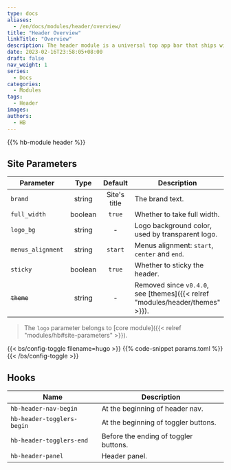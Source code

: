 ```yaml
---
type: docs
aliases:
  - /en/docs/modules/header/overview/
title: "Header Overview"
linkTitle: "Overview"
description: The header module is a universal top app bar that ships with some useful sub modules, such as search form, social links, light/dark mode toggle and language picker.
date: 2023-02-16T23:58:05+08:00
draft: false
nav_weight: 1
series:
  - Docs
categories:
  - Modules
tags:
  - Header
images:
authors:
  - HB
---
```


{{% hb-module header %}}

## Site Parameters

| Parameter         |  Type   |   Default    | Description                                                                   |
| ----------------- | :-----: | :----------: | ----------------------------------------------------------------------------- |
| `brand`           | string  | Site's title | The brand text.                                                               |
| `full_width`      | boolean |    `true`    | Whether to take full width.                                                   |
| `logo_bg`         | string  |      -       | Logo background color, used by transparent logo.                              |
| `menus_alignment` | string  |   `start`    | Menus alignment: `start`, `center` and `end`.                                 |
| `sticky`          | boolean |    `true`    | Whether to sticky the header.                                                 |
| ~~`theme`~~       | string  |      -       | Removed since `v0.4.0`, see [themes]({{< relref "modules/header/themes" >}}). |

> The `logo` parameter belongs to [core module]({{< relref "modules/hb#site-parameters" >}}).

{{< bs/config-toggle filename=hugo >}}
{{% code-snippet params.toml %}}
{{< /bs/config-toggle >}}

## Hooks

| Name                       | Description                           |
| -------------------------- | ------------------------------------- |
| `hb-header-nav-begin`      | At the beginning of header nav.       |
| `hb-header-togglers-begin` | At the beginning of toggler buttons.  |
| `hb-header-togglers-end`   | Before the ending of toggler buttons. |
| `hb-header-panel`          | Header panel.                         |
